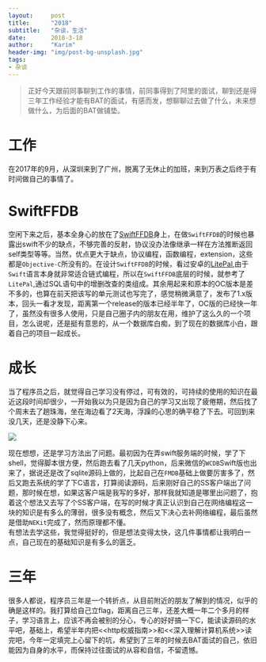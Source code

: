 ```yaml
---
layout:     post
title:      "2018"
subtitle:   "杂谈，生活"
date:       2018-3-18
author:     "Karim"
header-img: "img/post-bg-unsplash.jpg"
tags:
- 杂谈
---
```



> 正好今天跟前同事聊到工作的事情，前同事得到了阿里的面试，聊到还是得三年工作经验才能有BAT的面试，有感而发，想聊聊过去做了什么，未来想做什么，为后面的BAT做铺垫。

# 工作
在2017年的9月，从深圳来到了广州，脱离了无休止的加班，来到万表之后终于有时间做自己的事情了。

# SwiftFFDB
空闲下来之后，基本全身心的放在了[SwiftFFDB](https://github.com/fidetro/swift-ffdb)身上，在做`SwiftFFDB`的时候也暴露出swift不少的缺点，不够完善的反射，协议没办法像继承一样在方法推断返回self类型等等。当然，优点更大于缺点，协议编程，函数编程，extension，这些都是`Objective-C`所没有的。在设计`SwiftFFDB`的时候，看过安卓的[LitePal](https://github.com/LitePalFramework/LitePal),由于`Swift`语言本身就非常适合链式编程，所以在`SwiftFFDB`底层的时候，就参考了`LitePal`,通过SQL语句中的增删改查的类组成。其余用起来和原本的OC版本是差不多的，也算在前天把该写的单元测试也写完了，感觉稍微满意了，发布了1.x版本，回头一看才发现，距离第一个release的版本已经半年了，OC版的已经快一年了，虽然没有很多人使用，只是自己圈子内的朋友在用，维护了这么久的一个项目，怎么说呢，还是挺有意思的，从一个数据库白痴，到了现在的数据库小白，跟着自己的项目一起成长。  

# 成长
当了程序员之后，就觉得自己学习没有停过，可有效的，可持续的使用的知识在最近这段时间却很少，一开始我以为只是因为自己的学习又出现了疲倦期，然后找了个周末去了趟珠海，坐在海边看了2天海，浮躁的心思的确平稳了下去。可回到来没几天，还是没静下心来。

![](https://www.foolishtalk.org/cloud/IMG_3620%2820180121-092122%29.jpg)  

现在想想，还是学习方法出了问题。最初因为在弄swift服务端的时候，学了下shell，觉得脚本很方便，然后跑去看了几天python，后来微信的`WCDB`Swift版也出来了，据说还是改了sqlite源码上做的，比起自己在`FMDB`基础上做要厉害多了，然后又跑去系统的学了下C语言，打算阅读源码，后来刚好自己的SS客户端出了问题，那时候在想，如果这客户端是我写的多好，那样我就知道是哪里出问题了，抱着这个想法又去写了个SS客户端，在写的时候才真正认识到自己在网络编程这一块的知识是有多么的薄弱，很多没有概念，然后又下决心去补网络编程，最后虽然是借助`NEKit`完成了，然而原理都不懂。  
有想法去学这些，我觉得挺好的，但是想法变得太快，这几件事情都让我明白一点，自己现在的基础知识是有多么的匮乏。   

# 三年  
很多人都说，程序员三年是一个转折点，从目前附近的朋友了解到的情况，似乎的确是这样的。我打算给自己立flag，距离自己三年，还差大概一年二个多月的样子，学习语言上，应该不再会被别的分心，专心的好好搞一下C，能读读源码的水平吧，基础上，希望半年内把<<http权威指南>>和<<深入理解计算机系统>>读完吧，今年一定填完上心留下的坑，希望到了三年的时候去BAT面试的自己，依旧能因为自身的水平，而保持过往面试的从容和自信，不留遗憾。
